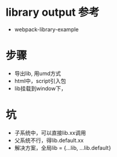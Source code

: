 # library output 参考
- webpack-library-example

# 步骤
- 导出lib, 用umd方式
- html中，script引入包
- lib挂载到window下，

# 坑
- 子系统中，可以直接lib.xx调用
- 父系统不行，得lib.default.xx
- 解决方案，全局lib = {...lib, ...lib.default}
